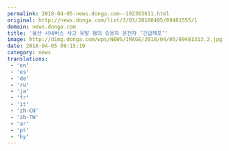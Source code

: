 ```yaml
---
permalink: 2018-04-05-news.donga.com--192363611.html
original: http://news.donga.com/list/3/03/20180405/89481555/1
domain: news.donga.com
title: '울산 시내버스 사고 유발 혐의 승용차 운전자 ‘긴급체포’'
image: http://dimg.donga.com/wps/NEWS/IMAGE/2018/04/05/89481313.2.jpg
date: 2018-04-05 09:15:19
category: news
translations: 
 - 'en'
 - 'es'
 - 'de'
 - 'ru'
 - 'ja'
 - 'fr'
 - 'it'
 - 'zh-CN'
 - 'zh-TW'
 - 'ar'
 - 'pt'
 - 'hy'
---
```


